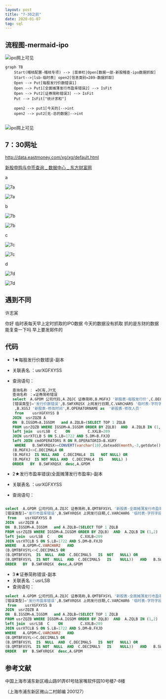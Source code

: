 ```yaml
---
layout: post
title: "7-30之前"
date: 2020-01-07
tag: sql
---
```




## 流程图-mermaid-ipo

![ipo网上可见](../images/posts/sql/ipo7-00.png)

```mermaid
graph TB
    Start(稽核配置-稽核专项) --> |菜单栏|Open[数据一部-新股稽查-ipo数据抓取]
    Start-->|lsb-临时表| open2[信息类别=209-数据抓取]
    Open --> Put[每股发行价数错误1]
    Open --> Put1[全面摊薄发行市盈率错误2] --> IsFit
    Open --> Put2[证券简称错误3] --> IsFit
	Put --> IsFit["统计求和"] 
	
	open2 --> put1[今天的]-->int
	open2 --> put2[无-总的数据]-->int
    
```

![ipo网上可见](/images/posts/sql/ipo7-00.png)

## 7：30网址

http://data.eastmoney.com/xg/xg/default.html

[新股申购与中签查询 _ 数据中心 _ 东方财富网](http://data.eastmoney.com/xg/xg/default.html)

a

![7a](/images/posts/sql/7a.jpg)

![7a](../images/posts/sql/7a.jpg)



b

![7b](/images/posts/sql/7b.jpg)

![7b](../images/posts/sql/7b.jpg)

c

![7c](/images/posts/sql/7c.jpg)

![7c](../images/posts/sql/7c.jpg)



d

![7d](/images/posts/sql/7d.jpg)

![7d](../images/posts/sql/7d.jpg)





## 遇到不同

许志寅

你好 临时表每天早上定时抓取的IPO数据 今天的数据没有抓取 抓的是东财的数据 能复查一下吗 早上要发邮件的



## 代码

- 1★每股发行价数错误-副本

- 关联表名 ：usrXGFXYSS

- 查询语句：

  ```sql
  查询名称 ： ★DC有,JY无
  查询名称 ：★证券简称错误
  select  A.GPDM 公司代码,A.ZQJC 证券简称,B.MGFXJ '新股表-每股发行价',C.DECIMAL4 '临时表-数据字段4', 
  [错误类型]='发行价数错误',B.SWFXRQSX 上网发行日期,C.VARCHAR5 '临时表-字符字段5',C.XGSJ 临时表修改时间 ,S.MS  发行进度
   ,B.XGSJ '新股表-修改时间',R.OPERATORNAME as  '新股表-修改人员'
   from    usrXGFXYSS B  			
  JOIN  usrZQZB A 			
  ON  B.IGSDM=A.IGSDM   and A.ZQLB=(SELECT TOP 1 ZQLB 			
  FROM usrZQZB WHERE IGSDM=A.IGSDM ORDER BY ZQLB)  AND  A.ZQLB IN (1,2)  AND  A.SSBZ IN (1,2,6)			
  left join  usrLSB  C    ON        C.XXLB=209
  JOIN usrXTCLB S ON S.LB=1722 AND S.DM=B.FXJD
  left JOIN cmdOPERATORS R ON R.OPERATORID=B.XGRY
   WHERE   B.SWFXRQSX>=CONVERT(varchar(10),dateadd(month,-3,getdate()), 120 )  AND A.GPDM=C.VARCHAR2  AND 
  (B.MGFXJ<>C.DECIMAL4 OR 
  (B.MGFXJ  IS NULL AND  C.DECIMAL4  IS   NOT NULL) OR 
  (B.MGFXJ  IS NOT NULL AND  C.DECIMAL4  IS    NULL) )
  ORDER   BY  B.SWFXRQSX  desc,A.GPDM
  
  ```



- 2★发行市盈率错误(全面摊薄发行市盈率)-副本
- 关联表名 ：usrXGFXYSS
- 查询语句：

```sql

select  A.GPDM 公司代码,A.ZQJC 证券简称,B.QMTBFXSYL '新股表-全面摊薄发行市盈率',C.DECIMAL5 '临时表-数据字段5', 
[错误类型]='发行市盈率错误',B.SWFXRQSX 上网发行日期,C.VARCHAR6 '临时表-字符字段6',C.XGSJ 临时表时间,S.MS  发行进度
 from    usrXGFXYSS B  			
JOIN  usrZQZB A 			
ON  B.IGSDM=A.IGSDM   and A.ZQLB=(SELECT TOP 1 ZQLB 			
FROM usrZQZB WHERE IGSDM=A.IGSDM ORDER BY ZQLB)  AND  A.ZQLB IN (1,2)  AND  A.SSBZ IN (1,2,6)			
left join  usrLSB  C    ON        C.XXLB=209
JOIN usrXTCLB S ON S.LB=1722 AND S.DM=B.FXJD
WHERE   A.GPDM=C.VARCHAR2   AND 
(B.QMTBFXSYL<>C.DECIMAL5 OR 
(B.QMTBFXSYL  IS  NULL  AND  C.DECIMAL5   IS  NOT   NULL) OR  
(B.QMTBFXSYL  IS NOT  NULL  AND  C.DECIMAL5   IS    NULL))   AND   B.SWFXRQSX>=CONVERT(varchar(10),dateadd(month,-3,getdate()), 120 ) 
ORDER   BY  B.SWFXRQSX  desc,A.GPDM
```



- 3★证券简称错误-副本
- 关联表名 ：usrLSB
- 查询语句：

```sql
select  A.GPDM 公司代码,A.ZQJC 证券简称,B.QMTBFXSYL '新股表-全面摊薄发行市盈率',C.DECIMAL5 '临时表-数据字段5', 
[错误类型]='发行市盈率错误',B.SWFXRQSX 上网发行日期,C.VARCHAR6 '临时表-字符字段6',C.XGSJ 临时表时间,S.MS  发行进度
 from    usrXGFXYSS B  			
JOIN  usrZQZB A 			
ON  B.IGSDM=A.IGSDM   and A.ZQLB=(SELECT TOP 1 ZQLB 			
FROM usrZQZB WHERE IGSDM=A.IGSDM ORDER BY ZQLB)  AND  A.ZQLB IN (1,2)  AND  A.SSBZ IN (1,2,6)			
left join  usrLSB  C    ON        C.XXLB=209
JOIN usrXTCLB S ON S.LB=1722 AND S.DM=B.FXJD
WHERE   A.GPDM=C.VARCHAR2   AND 
(B.QMTBFXSYL<>C.DECIMAL5 OR 
(B.QMTBFXSYL  IS  NULL  AND  C.DECIMAL5   IS  NOT   NULL) OR  
(B.QMTBFXSYL  IS NOT  NULL  AND  C.DECIMAL5   IS    NULL))   AND   B.SWFXRQSX>=CONVERT(varchar(10),dateadd(month,-3,getdate()), 120 ) 
ORDER   BY  B.SWFXRQSX  desc,A.GPDM
```





## 参考文献

中国上海市浦东新区峨山路91弄61号陆家嘴软件园10号楼7-8楼

（上海市浦东新区微山二村邮编 200127）

